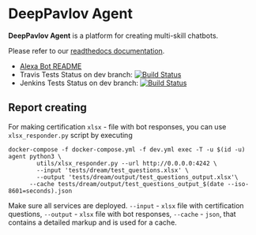 # DeepPavlov Agent


**DeepPavlov Agent** is a platform for creating multi-skill chatbots.

Please refer to our [readthedocs documentation](https://deeppavlov-agent.readthedocs.io).

- [Alexa Bot README](README-alexa.md)
- Travis Tests Status on dev branch: [![Build Status](https://travis-ci.com/sld/dp-agent-alexa.svg?token=iYvsyXT3Gi1yjduLqC6t&branch=dev)](https://travis-ci.com/sld/dp-agent-alexa)
- Jenkins Tests Status on dev branch: [![Build Status](http://lnsigo.mipt.ru:8080/buildStatus/icon?job=assistant%2Fdev)](http://lnsigo.mipt.ru:8080/job/dp-multibranch/job/dev/)


## Report creating
For making certification `xlsx` - file with bot responses, you can use `xlsx_responder.py` script by executing
```shell
docker-compose -f docker-compose.yml -f dev.yml exec -T -u $(id -u) agent python3 \
        utils/xlsx_responder.py --url http://0.0.0.0:4242 \
        --input 'tests/dream/test_questions.xlsx' \
        --output 'tests/dream/output/test_questions_output.xlsx'\
      --cache tests/dream/output/test_questions_output_$(date --iso-8601=seconds).json
```
Make sure all services are deployed. `--input` - `xlsx` file with certification questions, `--output` - `xlsx` file with bot responses, `--cache` - `json`, that contains a detailed markup and is used for a cache.